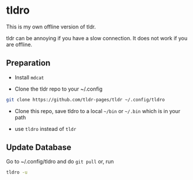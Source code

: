 # tldro

This is my own offline version of tldr.

tldr can be annoying if you have a slow connection. It does not work if you are offline.

## Preparation

- Install `mdcat`

- Clone the tldr repo to your ~/.config

```bash
git clone https://github.com/tldr-pages/tldr ~/.config/tldro
```

- Clone this repo, save tldro to a local `~/bin` or `~/.bin` which is in your path

- use `tldro` instead of `tldr`

## Update Database

Go to ~/.config/tldro and do `git pull`
or, run 

```bash
tldro -u
```
